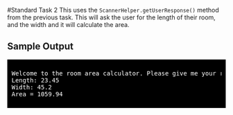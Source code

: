 #Standard Task 2
This uses the `ScannerHelper.getUserResponse()` method from the previous task. This will ask the user for the length of their room, and the width and it will calculate the area.

## Sample Output
<div style="background-color:black; color:white; padding: 10px">
<pre>
Welcome to the room area calculator. Please give me your room's length and width
Length: 23.45
Width: 45.2
Area = 1059.94
</pre>
</div>